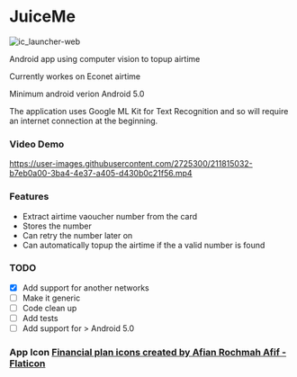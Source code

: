 # JuiceMe

![ic_launcher-web](https://user-images.githubusercontent.com/2725300/211160536-90f13e53-78e6-4245-9978-33f5313bb04c.png)

Android app using computer vision to topup airtime

Currently workes on Econet airtime

Minimum android verion Android 5.0

The application uses Google ML Kit for Text Recognition and so will require an internet connection at the beginning.

### Video Demo


https://user-images.githubusercontent.com/2725300/211815032-b7eb0a00-3ba4-4e37-a405-d430b0c21f56.mp4


### Features
- Extract airtime vaoucher number from the card
- Stores the number
- Can retry the number later on 
- Can automatically topup the airtime if the a valid number is found

### TODO
- [X] Add support for another networks 
- [ ] Make it generic
- [ ] Code clean up
- [ ] Add tests
- [ ] Add support for > Android 5.0

### App Icon <a href="https://www.flaticon.com/free-icons/financial-plan" title="financial plan icons">Financial plan icons created by Afian Rochmah Afif - Flaticon</a>
